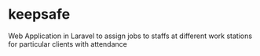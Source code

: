 # keepsafe
Web Application in Laravel to assign jobs to staffs at different work stations for particular clients with attendance
